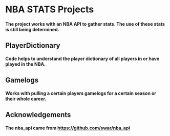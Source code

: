 # NBA STATS Projects
#### The project works with an NBA API to gather stats. The use of these stats is still being determined.

## PlayerDictionary
#### Code helps to understand the player dictionary of all players in or have played in the NBA.

## Gamelogs
#### Works with pulling a certain players gamelogs for a certain season or their whole career.

## Acknowledgements
#### The nba_api came from https://github.com/swar/nba_api
